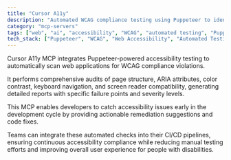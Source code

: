 ```yaml
---
title: "Cursor A11y"
description: "Automated WCAG compliance testing using Puppeteer to identify accessibility issues and provide remediation suggestions for web applications."
category: "mcp-servers"
tags: ["web", "ai", "accessibility", "WCAG", "automated testing", "Puppeteer"]
tech_stack: ["Puppeteer", "WCAG", "Web Accessibility", "Automated Testing", "JavaScript"]
---
```


Cursor A11y MCP integrates Puppeteer-powered accessibility testing to automatically scan web applications for WCAG compliance violations. 

It performs comprehensive audits of page structure, ARIA attributes, color contrast, keyboard navigation, and screen reader compatibility, generating detailed reports with specific failure points and severity levels.

This MCP enables developers to catch accessibility issues early in the development cycle by providing actionable remediation suggestions and code fixes. 

Teams can integrate these automated checks into their CI/CD pipelines, ensuring continuous accessibility compliance while reducing manual testing efforts and improving overall user experience for people with disabilities.